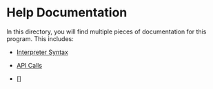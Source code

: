 # Help Documentation

In this directory, you will find multiple pieces of documentation for this
program. This includes:

- [Interpreter Syntax](syntax.md)

- [API Calls](api.md)

- []
